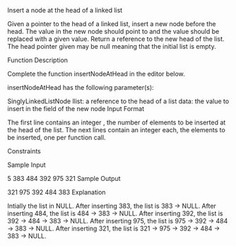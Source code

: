 Insert a node at the head of a linked list

Given a pointer to the head of a linked list, insert a new node before the head. The  value in the new node should point to  and the  value should be replaced with a given value. Return a reference to the new head of the list. The head pointer given may be null meaning that the initial list is empty.

Function Description

Complete the function insertNodeAtHead in the editor below.

insertNodeAtHead has the following parameter(s):

SinglyLinkedListNode llist: a reference to the head of a list
data: the value to insert in the  field of the new node
Input Format

The first line contains an integer , the number of elements to be inserted at the head of the list.
The next  lines contain an integer each, the elements to be inserted, one per function call.

Constraints

Sample Input

5
383
484
392
975
321
Sample Output

321
975
392
484
383
Explanation

Intially the list in NULL. After inserting 383, the list is 383 -> NULL.
After inserting 484, the list is 484 -> 383 -> NULL.
After inserting 392, the list is 392 -> 484 -> 383 -> NULL.
After inserting 975, the list is 975 -> 392 -> 484 -> 383 -> NULL.
After inserting 321, the list is 321 -> 975 -> 392 -> 484 -> 383 -> NULL.